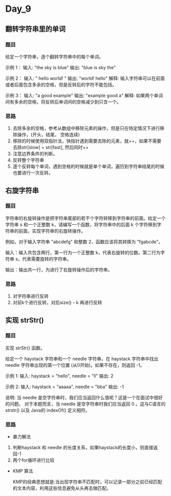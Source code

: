 # Day_9

## 翻转字符串里的单词

### 题目

给定一个字符串，逐个翻转字符串中的每个单词。

示例 1：
输入: "the sky is blue"
输出: "blue is sky the"

示例 2：
输入: "  hello world!  "
输出: "world! hello"
解释: 输入字符串可以在前面或者后面包含多余的空格，但是反转后的字符不能包括。

示例 3：
输入: "a good   example"
输出: "example good a"
解释: 如果两个单词间有多余的空格，将反转后单词间的空格减少到只含一个。

### 思路

1. 去除多余的空格，参考从数组中移除元素的操作，但是只在特定情况下进行移除操作，(开头，结尾， 空格连续)
2. 移除的时候使用双指针法，快指针遇到需要去除的元素，就++，如果不需要去除str[slow] = str[fast], 然后同时++
3. 注意边界条件的判断。
4. 反转整个字符串
5. 逐个反转每个单词，遇到空格的时候就是单个单词，遍历到字符串结尾的时候也要进行一次反转。


## 右旋字符串

### 题目

字符串的右旋转操作是把字符串尾部的若干个字符转移到字符串的前面。给定一个字符串 s 和一个正整数 k，请编写一个函数，将字符串中的后面 k 个字符移到字符串的前面，实现字符串的右旋转操作。

例如，对于输入字符串 "abcdefg" 和整数 2，函数应该将其转换为 "fgabcde"。

输入：输入共包含两行，第一行为一个正整数 k，代表右旋转的位数。第二行为字符串 s，代表需要旋转的字符串。

输出：输出共一行，为进行了右旋转操作后的字符串。

### 思路

1. 对字符串进行反转
2. 对前k个进行反转，对后size() - k 再进行反转


## 实现 strStr()

### 题目

实现 strStr() 函数。

给定一个 haystack 字符串和一个 needle 字符串，在 haystack 字符串中找出 needle 字符串出现的第一个位置 (从0开始)。如果不存在，则返回  -1。

示例 1: 输入: haystack = "hello", needle = "ll" 输出: 2

示例 2: 输入: haystack = "aaaaa", needle = "bba" 输出: -1

说明: 当 needle 是空字符串时，我们应当返回什么值呢？这是一个在面试中很好的问题。 对于本题而言，当 needle 是空字符串时我们应当返回 0 。这与C语言的 strstr() 以及 Java的 indexOf() 定义相符。

### 思路

* 暴力解法
1. 判断haystack 和 needle 的长度关系，如果haystack的长度小，则直接返回-1
2. 两个for循环进行比较

* KMP 算法

    KMP的经典思想就是:当出现字符串不匹配时，可以记录一部分之前已经匹配的文本内容，利用这些信息避免从头再去做匹配。
